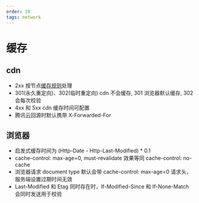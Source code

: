 ```yaml
---
order: 19
tags: network
---
```


# 缓存

## cdn

- 2xx 按节点[缓存规则](https://cloud.tencent.com/document/product/228/47672#:~:text=%E7%BC%93%E5%AD%98%E8%B5%84%E6%BA%90%E3%80%82-,%E8%85%BE%E8%AE%AF%E4%BA%91%20CDN%20%E7%BC%93%E5%AD%98%E8%A7%84%E5%88%99%E5%8F%8A%E4%BC%98%E5%85%88%E7%BA%A7,-%E7%BC%93%E5%AD%98%E9%80%89%E9%A1%B9)处理
- 301(永久重定向)、302(临时重定向) cdn 不会缓存, 301 浏览器默认缓存, 302 会每次校验
- 4xx 和 5xx cdn 缓存时间可配置
- 腾讯云回源时默认携带 X-Forwarded-For

## 浏览器

- 启发式缓存时间为 (Http-Date - Http-Last-Modified) \* 0.1
- cache-control: max-age=0, must-revalidate 效果等同 cache-control: no-cache
- 浏览器请求 document type 默认会带 cache-control: max-age=0 请求头，服务端设置过期时间无效
- Last-Modified 和 Etag 同时存在时，If-Modified-Since 和 If-None-Match 会同时发送用于校验
